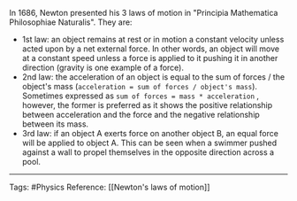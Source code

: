 In 1686, Newton presented his 3 laws of motion in "Principia Mathematica Philosophiae Naturalis". They are:
 * 1st law: an object remains at rest or in motion a constant velocity unless acted upon by a net external force. In other words, an object will move at a constant speed unless a force is applied to it pushing it in another direction (gravity is one example of a force).
 * 2nd law: the acceleration of an object is equal to the sum of forces / the object's mass (`acceleration = sum of forces / object's mass`). Sometimes expressed as `sum of forces = mass * acceleration` , however, the former is preferred as it shows the positive relationship between acceleration and the force and the negative relationship between its mass.
 * 3rd law: if an object A exerts force on another object B, an equal force will be applied to object A. This can be seen when a swimmer pushed against a wall to propel themselves in the opposite direction across a pool.
 
 ---
 
Tags: #Physics
Reference: [[Newton's laws of motion]]